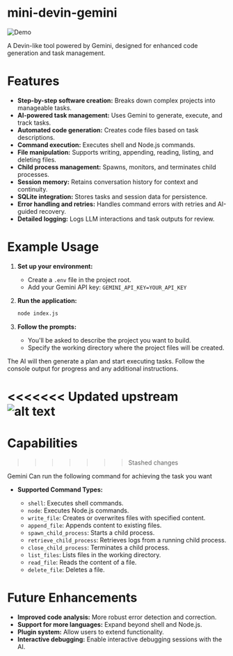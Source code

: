 # mini-devin-gemini

![Demo](https://raviadi12.github.io/ScreenRecording2024-11-10134102-ezgif.com-video-to-gif-converter.gif)

A Devin-like tool powered by Gemini, designed for enhanced code generation and task management.

# Features

* **Step-by-step software creation:**  Breaks down complex projects into manageable tasks.
* **AI-powered task management:**  Uses Gemini to generate, execute, and track tasks.
* **Automated code generation:** Creates code files based on task descriptions.
* **Command execution:** Executes shell and Node.js commands.
* **File manipulation:** Supports writing, appending, reading, listing, and deleting files.
* **Child process management:**  Spawns, monitors, and terminates child processes.
* **Session memory:** Retains conversation history for context and continuity.
* **SQLite integration:** Stores tasks and session data for persistence.
* **Error handling and retries:**  Handles command errors with retries and AI-guided recovery.
* **Detailed logging:** Logs LLM interactions and task outputs for review.

# Example Usage

1. **Set up your environment:**
    * Create a `.env` file in the project root.
    * Add your Gemini API key: `GEMINI_API_KEY=YOUR_API_KEY`

2. **Run the application:**
    ```bash
    node index.js
    ```

3. **Follow the prompts:**
    * You'll be asked to describe the project you want to build.
    * Specify the working directory where the project files will be created.

The AI will then generate a plan and start executing tasks.  Follow the console output for progress and any additional instructions.

<<<<<<< Updated upstream
![alt text](https://raviadi12.github.io/ScreenRecording2024-11-10134102-ezgif.com-video-to-gif-converter.gif "Logo Title Text 1")
=======

# Capabilities
>>>>>>> Stashed changes

Gemini Can run the following command for achieving the task you want

* **Supported Command Types:**

    * `shell`: Executes shell commands.
    * `node`: Executes Node.js commands.
    * `write_file`: Creates or overwrites files with specified content.
    * `append_file`: Appends content to existing files.
    * `spawn_child_process`: Starts a child process.
    * `retrieve_child_process`: Retrieves logs from a running child process.
    * `close_child_process`: Terminates a child process.
    * `list_files`: Lists files in the working directory.
    * `read_file`: Reads the content of a file.
    * `delete_file`: Deletes a file.

# Future Enhancements

* **Improved code analysis:** More robust error detection and correction.
* **Support for more languages:** Expand beyond shell and Node.js.
* **Plugin system:** Allow users to extend functionality.
* **Interactive debugging:**  Enable interactive debugging sessions with the AI.


